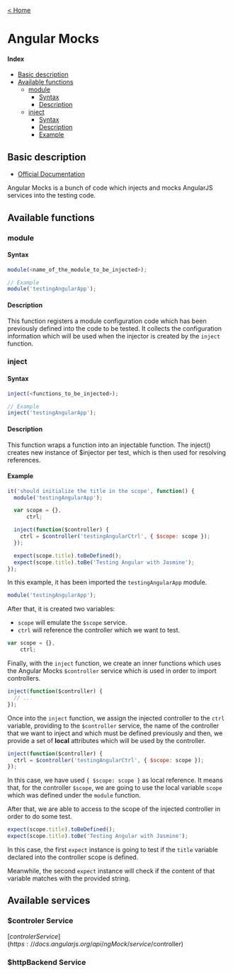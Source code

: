 [< Home](../README.md)

# Angular Mocks

#### Index

* [Basic description](#basic-description)
* [Available functions](#available-functions)
  * [module](#available-functions-module)
    * [Syntax](#available-functions-module-syntax)
    * [Description](#available-functions-module-description)
  * [inject](#available-functions-inject)
    * [Syntax](#available-functions-inject-syntax)
    * [Description](#available-functions-inject-description)
    * [Example](#available-functions-inject-example)

<a name="basic-description"></a>
## Basic description

- [Official Documentation](https://docs.angularjs.org/api/ngMock)

Angular Mocks is a bunch of code which injects and mocks AngularJS services into
the testing code.

<a name="available-functions"></a>
## Available functions
<a name="available-functions-module"></a>
### module
<a name="available-functions-module-syntax"></a>
#### Syntax
```js
module(<name_of_the_module_to_be_injected>);

// Example
module('testingAngularApp');
```
<a name="available-functions-module-description"></a>
#### Description
This function registers a module configuration code which has been previously defined
into the code to be tested. It collects the configuration information which will
be used when the injector is created by the `inject` function.

<a name="available-functions-inject"></a>
### inject
<a name="available-functions-inject-syntax"></a>
#### Syntax
```js
inject(<functions_to_be_injected>);

// Example
inject('testingAngularApp');
```
<a name="available-functions-inject-description"></a>
#### Description
This function wraps a function into an injectable function.
The inject() creates new instance of $injector per test, which is then used for resolving references.

<a name="available-functions-inject-example"></a>
#### Example

```js
it('should initialize the title in the scope', function() {
  module('testingAngularApp');

  var scope = {},
      ctrl;

  inject(function($controller) {
    ctrl = $controller('testingAngularCtrl', { $scope: scope });
  });

  expect(scope.title).toBeDefined();
  expect(scope.title).toBe('Testing Angular with Jasmine');
});
```

In this example, it has been imported the `testingAngularApp` module.
```js
module('testingAngularApp');
```

After that, it is created two variables:

* `scope` will emulate the `$scope` service.
* `ctrl` will reference the controller which we want to test.

```js
var scope = {},
    ctrl;
```

Finally, with the `inject` function, we create an inner functions which uses the
Angular Mocks `$controller` service which is used in order to import controllers.

```js
inject(function($controller) {
  // ...
});
```

Once into the `inject` function, we assign the injected controller to the `ctrl`
variable, providing to the `$controller` service, the name of the controller that
we want to inject and which must be defined previously and then, we provide a set
of **local** attributes which will be used by the controller.

```js
inject(function($controller) {
  ctrl = $controller('testingAngularCtrl', { $scope: scope });
});
```

In this case, we have used `{ $scope: scope }` as local reference. It means that,
for the controller `$scope`, we are going to use the local variable `scope` which
was defined under the `module` function.

After that, we are able to access to the scope of the injected controller in order
to do some test.

```js
expect(scope.title).toBeDefined();
expect(scope.title).toBe('Testing Angular with Jasmine');
```

In this case, the first `expect` instance is going to test if the `title` variable declared
into the controller scope is defined.

Meanwhile, the second `expect` instance will check if the content of that variable matches
with the provided string.

<a name="available-services"></a>
## Available services

<a name="available-services-controller"></a>
### $controler Service

[$controler Service](https://docs.angularjs.org/api/ngMock/service/$controller)

<a name="available-services-httpbackend"></a>
### $httpBackend Service
